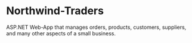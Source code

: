 # Northwind-Traders
ASP.NET Web-App that manages orders, products, customers, suppliers, and many other aspects of a small business.
